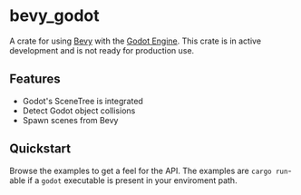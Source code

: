 # bevy_godot
A crate for using [Bevy](https://github.com/bevyengine/bevy) with the [Godot Engine](https://godotengine.org). This crate is in active development and is not ready for production use.

## Features
- Godot's SceneTree is integrated
- Detect Godot object collisions
- Spawn scenes from Bevy

## Quickstart
Browse the examples to get a feel for the API. The examples are `cargo run`-able if a `godot` executable is present in your enviroment path.
